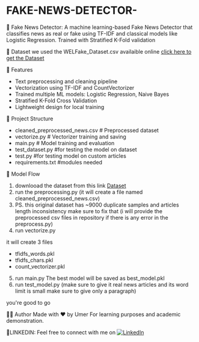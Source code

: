 # FAKE-NEWS-DETECTOR-
📰 Fake News Detector: A machine learning-based Fake News Detector that classifies news as real or fake using TF-IDF and classical models like Logistic Regression. Trained with Stratified K-Fold validation

📄 Dataset
we used the WELFake_Dataset.csv availaible online [click here to get the Dataset](https://www.kaggle.com/datasets/saurabhshahane/fake-news-classification)




📌 Features

- Text preprocessing and cleaning pipeline
- Vectorization using TF-IDF and CountVectorizer
- Trained multiple ML models: Logistic Regression, Naive Bayes
- Stratified K-Fold Cross Validation
- Lightweight design for local training

📁 Project Structure
- cleaned_preprocessed_news.csv # Preprocessed dataset
- vectorize.py # Vectorizer training and saving
- main.py # Model training and evaluation
- test_dataset.py #for testing the model on dataset
- test.py #for testing model on custom articles
- requirements.txt #modules needed

🧠 Model Flow
1. downlooad the dataset from this link [Dataset](https://www.kaggle.com/datasets/saurabhshahane/fake-news-classification)
2. run the preprocessing.py (it will create a file named cleaned_preprocessed_news.csv)
3. PS. this original dataset has ~9000 duplicate samples and articles length inconsistency make sure to fix that (i will provide the preprocessed csv files in repository if there is any error in the preprocess.py)
4. run vectorize.py
   
it will create 3 files 
- tfidfs_words.pkl
- tfidfs_chars.pkl
- count_vectorizer.pkl
5. run main.py
  The best model will be saved as best_model.pkl
6. run test_model.py (make sure to give it real news articles and its word limit is small make sure to give only a paragraph)

you're good to go

👨‍💻 Author
Made with ❤️ by Umer
For learning purposes and academic demonstration.

🔗LINKEDIN:
Feel free to connect with me on [![LinkedIn](https://img.shields.io/badge/LinkedIn-Profile-blue?logo=linkedin&logoColor=white)](https://www.linkedin.com/in/umer-javaid-4b526535b)



